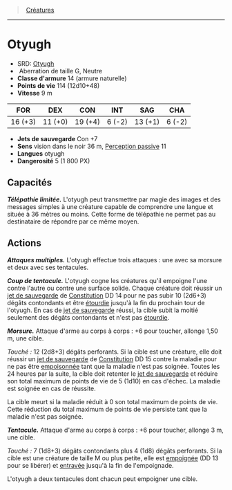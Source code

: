 ﻿---
!Monster
Family: MonsterHD
Type: Aberration
Size: G
Alignment: Neutre
ArmorClass: 14 (armure naturelle)
HitPoints: 114 (12d10+48)
Speed: 9 m
Strength: 16 (+3)
Dexterity: 11 (+0)
Constitution: 19 (+4)
Intelligence: ' 6 (-2)'
Wisdom: 13 (+1)
Charisma: ' 6 (-2)'
SavingThrows: Con +7
Senses: vision dans le noir 36 m, [Perception passive](hd_abilities_dexterity_perception_passive.md) 11
Languages: otyugh
Challenge: 5 (1 800 PX)
Id: monsters_hd.md#otyugh
ParentLink: monsters_hd.md#créatures
Name: Otyugh
ParentName: Créatures
NameLevel: 1
AltName: '[Otyugh](srd_monsters_otyugh.md)'
Attributes: {}
---
> [Créatures](hd_monsters.md)

---

# Otyugh

- SRD: [Otyugh](srd_monsters_otyugh.md)
-  Aberration de taille G, Neutre
- **Classe d'armure** 14 (armure naturelle)
- **Points de vie** 114 (12d10+48)
- **Vitesse** 9 m

|FOR|DEX|CON|INT|SAG|CHA|
|---|---|---|---|---|---|
|16 (+3)|11 (+0)|19 (+4)| 6 (-2)|13 (+1)| 6 (-2)|

- **Jets de sauvegarde** Con +7
- **Sens** vision dans le noir 36 m, [Perception passive](hd_abilities_dexterity_perception_passive.md) 11
- **Langues** otyugh
- **Dangerosité** 5 (1 800 PX)

## Capacités

**_Télépathie limitée._** L'otyugh peut transmettre par magie des images et des messages simples à une créature capable de comprendre une langue et située à 36 mètres ou moins. Cette forme de télépathie ne permet pas au destinataire de répondre par ce même moyen.

## Actions

**_Attaques multiples._** L'otyugh effectue trois attaques : une avec sa morsure et deux avec ses tentacules.

**_Coup de tentacule._** L'otyugh cogne les créatures qu'il empoigne l'une contre l'autre ou contre une surface solide. Chaque créature doit réussir un [jet de sauvegarde](hd_abilities_jets_de_sauvegarde.md) de [Constitution](hd_abilities_constitution.md) DD 14 pour ne pas subir 10 (2d6+3) dégâts contondants et être [étourdie](hd_conditions_etourdi.md) jusqu'à la fin du prochain tour de l'otyugh. En cas de [jet de sauvegarde](hd_abilities_jets_de_sauvegarde.md) réussi, la cible subit la moitié seulement des dégâts contondants et n'est pas [étourdie](hd_conditions_etourdi.md).

**_Morsure._** Attaque d'arme au corps à corps : +6 pour toucher, allonge 1,50 m, une cible.

_Touché :_ 12 (2d8+3) dégâts perforants. Si la cible est une créature, elle doit réussir un [jet de sauvegarde](hd_abilities_jets_de_sauvegarde.md) de [Constitution](hd_abilities_constitution.md) DD 15 contre la maladie pour ne pas être [empoisonnée](hd_conditions_empoisonne.md) tant que la maladie n'est pas soignée. Toutes les 24 heures par la suite, la cible doit retenter le [jet de sauvegarde](hd_abilities_jets_de_sauvegarde.md) et réduire son total maximum de points de vie de 5 (1d10) en cas d'échec. La maladie est soignée en cas de réussite.

La cible meurt si la maladie réduit à 0 son total maximum de points de vie. Cette réduction du total maximum de points de vie persiste tant que la maladie n'est pas soignée.

**_Tentacule._** Attaque d'arme au corps à corps : +6 pour toucher, allonge 3 m, une cible.

_Touché :_ 7 (1d8+3) dégâts contondants plus 4 (1d8) dégâts perforants. Si la cible est une créature de taille M ou plus petite, elle est [empoignée](hd_conditions_empoigne.md) (DD 13 pour se libérer) et [entravée](hd_conditions_entrave.md) jusqu'à la fin de l'empoignade.

L'otyugh a deux tentacules dont chacun peut empoigner une cible.

